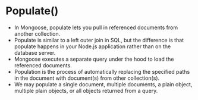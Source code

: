 # Populate()

 * In Mongoose, populate lets you pull in referenced documents from another collection. 
 * Populate is similar to a left outer join in SQL, but the difference is that populate happens in your Node.js application rather than on the database server.
 * Mongoose executes a separate query under the hood to load the referenced documents.
 * Population is the process of automatically replacing the specified paths in the document with document(s) from other collection(s).
 * We may populate a single document, multiple documents, a plain object, multiple plain objects, or all objects returned from a query.
